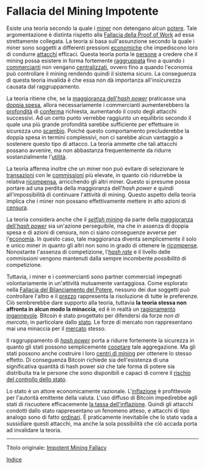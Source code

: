 # Fallacia del Mining Impotente



Esiste una teoria secondo la quale i [miner](ch101-glossary.md#miner) non detengano alcun [potere](ch101-glossary.md#potere). Tale argomentazione è distinta rispetto alla [Fallacia della Proof of Work](ch073-proof-of-work-fallacy.md) ad essa strettamente collegata. La teoria si basa sull'assunzione secondo la quale i miner sono soggetti a differenti pressioni [economiche](ch101-glossary.md#economia) che impediscono loro di condurre [attacchi](ch101-glossary.md#attacco) efficaci. Questa teoria porta le [persone](ch101-glossary.md#persona) a credere che il mining possa esistere in forma fortemente [raggruppata](ch101-glossary.md#raggruppamento-pooling) fino a quando i [commercianti](ch101-glossary.md#commerciante) non vengano [centralizzati](ch101-glossary.md#centralizzazione), ovvero fino a quando l'economia può controllare il mining rendendo quindi il sistema sicuro. La conseguenza di questa teoria invalida è che essa non dà importanza all'insicurezza causata dal raggruppamento.

La teoria ritiene che, se la [maggioranza dell'_hash power_](ch101-glossary.md#maggioranza-dellhash-power) praticasse una [doppia spesa](ch101-glossary.md#doppia-spesa), allora necessariamente i commercianti aumenterebbero la [profondità](ch101-glossary.md#profondità-depth) di [conferma](ch101-glossary.md#conferma) richiesta,  aumentando il costo degli attacchi successivi. Ad un certo punto verrebbe raggiunto un equilibrio secondo il quale una più grande profondità sarebbe sufficiente per effettuare in sicurezza uno [scambio](ch101-glossary.md#scambio-di-unità-exchange). Poiché questo comportamento precluderebbe la doppia spesa in termini complessivi, non ci sarebbe alcun vantaggio a sostenere questo tipo di attacco. La teoria ammette che tali attacchi possano avvenire, ma non abbastanza frequentemente da ridurre sostanzialmente l'[utilità](ch101-glossary.md#utilità). 

La teoria afferma inoltre che un miner non può evitare di selezionare le [transazioni](ch101-glossary.md#transazione) con le [commissioni](ch101-glossary.md#commissione-di-transazione-fee) più elevate, in quanto ciò ridurrebbe la relativa [ricompensa](ch101-glossary.md#ricompensa-reward), arricchendo gli altri miner. Questo si presume possa portare ad una perdita della maggioranza dell'_hash power_ e quindi all'impossibilità di continuare l'attività di mining. Questo aspetto della teoria implica che i miner non possano effettivamente mettere in atto azioni di [censura](ch101-glossary.md#censura).

La teoria considera anche che il [_selfish_ mining](ch101-glossary.md#selfish-miner) da parte della [maggioranza dell'_hash power_](ch101-glossary.md#maggioranza-dellhash-power) sia un'azione perseguibile, ma che in assenza di doppia spesa e di azioni di censura, non ci siano conseguenze avverse per l'[economia](ch101-glossary.md#economia). In questo caso, tale maggioranza diventa semplicemente il solo e unico miner in quanto gli altri non sono in grado di ottenere le [ricompense](ch101-glossary.md#ricompensa-reward). Nonostante l'assenza di competizione, l'[_hash rate_](ch101-glossary.md#hash-rate) e il livello delle commissioni vengono mantenuti dalla sempre incombente _possibilità_ di competizione.

Tuttavia, i miner e i commercianti sono partner commerciali impegnati volontariamente in un'attività mutuamente vantaggiosa. Come esplorato nella [Fallacia del Bilanciamento del Potere](ch042-balance-of-power-fallacy.md), nessuno dei due soggetti può controllare l'altro e il [prezzo](ch101-glossary.md#prezzo) rappresenta la risoluzione di tutte le preferenze. Ciò sembrerebbe dare supporto alla teoria, tuttavia **la teoria stessa non affronta in alcun modo la minaccia**, ed è in realtà un [ragionamento ingannevole](https://en.wikipedia.org/wiki/Red_herring). Bitcoin è stato progettato per difendersi da forze _non di mercato_, in particolare dallo [stato](ch101-glossary.md#stato). Le forze di mercato non rappresentano mai una minaccia per il [mercato](ch101-glossary.md#mercato) stesso.

Il raggruppamento di [_hash power_](ch101-glossary.md#hash-power) porta a ridurre fortemente la sicurezza in quanto gli stati possono semplicemente [cooptare](ch101-glossary.md#cooptazione-cooption) tale aggregazione. Ma gli stati possono anche costruire i loro [centri di mining](ch101-glossary.md#centro-di-mining-mine) per ottenere lo stesso effetto. Di conseguenza Bitcoin richiede sia dell'esistenza di una significativa quantità di hash power _sia_ che tale forma di potere sia distribuita tra le persone che sono disponibili e capaci di correre il [rischio del controllo dello stato](ch016-risk-sharing-principle.md).

Lo stato è un attore economicamente razionale. L'[inflazione](ch101-glossary.md#inflazione) è profittevole per l'autorità emittente della valuta. L'uso diffuso di Bitcoin impedirebbe agli stati di riscuotere efficacemente [la tassa dell'inflazione](https://it.wikipedia.org/wiki/Signoraggio). Quindi gli attacchi condotti dallo stato rappresentano un fenomeno atteso, e attacchi di tipo analogo sono di fatto [ordinari](https://en.wikipedia.org/wiki/Foreign_exchange_controls). È praticamente inevitabile che lo stato vada a sussidiare questi attacchi, ma anche la sola possibilità che ciò accada porta ad invalidare la teoria. 

---

Titolo originale: [Impotent Mining Fallacy](https://github.com/libbitcoin/libbitcoin-system/wiki/Impotent-Mining-Fallacy)

[Indice](/README.md)
